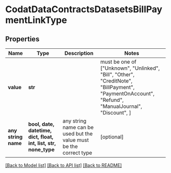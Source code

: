 # CodatDataContractsDatasetsBillPaymentLinkType


## Properties
Name | Type | Description | Notes
------------ | ------------- | ------------- | -------------
**value** | **str** |  |  must be one of ["Unknown", "Unlinked", "Bill", "Other", "CreditNote", "BillPayment", "PaymentOnAccount", "Refund", "ManualJournal", "Discount", ]
**any string name** | **bool, date, datetime, dict, float, int, list, str, none_type** | any string name can be used but the value must be the correct type | [optional]

[[Back to Model list]](../README.md#documentation-for-models) [[Back to API list]](../README.md#documentation-for-api-endpoints) [[Back to README]](../README.md)


